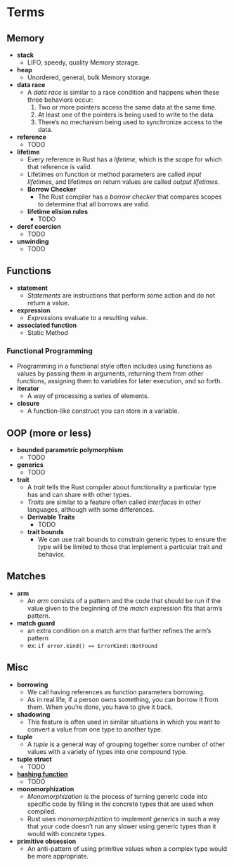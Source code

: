 # Terms

## Memory
  - **stack**
    - LIFO, speedy, quality Memory storage.
  - **heap**
    - Unordered, general, bulk Memory storage.
  - **data race**
    - A *data race* is similar to a race condition and happens when these three behaviors occur:
      1. Two or more pointers access the same data at the same time.
      2. At least one of the pointers is being used to write to the data.
      3. There’s no mechanism being used to synchronize access to the data.
  - **reference**
    - TODO
  - **lifetime**
    - Every reference in Rust has a *lifetime*, which is the scope for which that reference is valid. 
    - Lifetimes on function or method parameters are called *input lifetimes*, and lifetimes on return values are called *output lifetimes*.
    - **Borrow Checker**
      - The Rust compiler has a *borrow checker* that compares scopes to determine that all borrows are valid.
    - **lifetime elision rules**
      - TODO
  - **deref coercion**
    - TODO
  - **unwinding**
    - TODO
## Functions
  - **statement**
    - *Statements* are instructions that perform some action and do not return a value.
  - **expression**
    - *Expressions* evaluate to a resulting value.
  - **associated function**
    - Static Method
### Functional Programming
  - Programming in a functional style often includes using functions as values by passing them in arguments, returning them from other functions, assigning them to variables for later execution, and so forth.
  - **iterator**
    -  A way of processing a series of elements.
  - **closure**
    - A function-like construct you can store in a variable.
## OOP (more or less)
  - **bounded parametric polymorphism**
    - TODO
  - **generics**
    - TODO
  - **trait**
    - A *trait* tells the Rust compiler about functionality a particular type has and can share with other types.
    - *Traits* are similar to a feature often called *interfaces* in other languages, although with some differences.
    - **Derivable Traits**
      - TODO
    - **trait bounds**
      - We can use trait bounds to constrain generic types to ensure the type will be limited to those that implement a particular trait and behavior.
## Matches
  - **arm**
    - An *arm* consists of a pattern and the code that should be run if the value given to the beginning of the *match* expression fits that arm’s pattern.
  - **match guard**
    - an extra condition on a match arm that further refines the arm’s pattern
    - ex: `if error.kind() == ErrorKind::NotFound`
## Misc
  - **borrowing**
    - We call having references as function parameters borrowing. 
    - As in real life, if a person owns something, you can borrow it from them. When you’re done, you have to give it back.
  - **shadowing**
    - This feature is often used in similar situations in which you want to convert a value from one type to another type.
  - **tuple**
    - A *tuple* is a general way of grouping together some number of other values with a variety of types into one compound type.
  - **tuple struct**
    - TODO
  - [**hashing function**](https://doc.rust-lang.org/book/second-edition/ch08-03-hash-maps.html#hashing-functions)
    - TODO
  - **monomorphization**
    - *Monomorphization* is the process of turning generic code into specific code by filling in the concrete types that are used when compiled. 
    - Rust uses *monomorphization* to implement *generics* in such a way that your code doesn’t run any slower using generic types than it would with concrete types.
  - **primitive obsession**
    - An anti-pattern of using primitive values when a complex type would be more appropriate.

